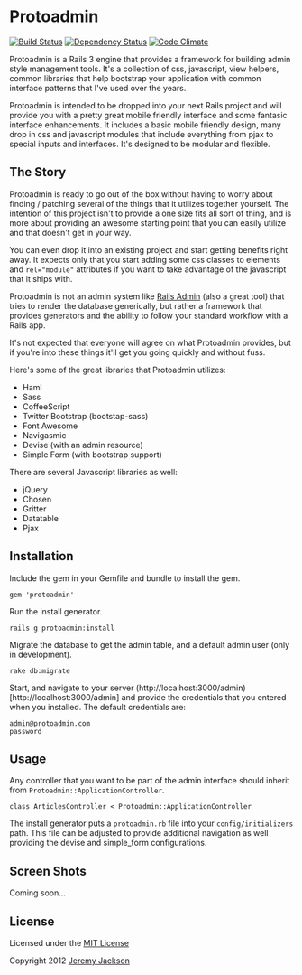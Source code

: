 # Protoadmin

[![Build Status](https://secure.travis-ci.org/jejacks0n/protoadmin.png)](http://travis-ci.org/jejacks0n/protoadmin)
[![Dependency Status](https://gemnasium.com/jejacks0n/protoadmin.png)](https://gemnasium.com/jejacks0n/protoadmin)
[![Code Climate](https://codeclimate.com/badge.png)](https://codeclimate.com/github/jejacks0n/protoadmin)

Protoadmin is a Rails 3 engine that provides a framework for building admin style management tools.  It's a collection
of css, javascript, view helpers, common libraries that help bootstrap your application with common interface patterns
that I've used over the years.

Protoadmin is intended to be dropped into your next Rails project and will provide you with a pretty great mobile
friendly interface and some fantasic interface enhancements.  It includes a basic mobile friendly design, many drop in
css and javascript modules that include everything from pjax to special inputs and interfaces.  It's designed to be
modular and flexible.


## The Story

Protoadmin is ready to go out of the box without having to worry about finding / patching several of the things that
it utilizes together yourself.  The intention of this project isn't to provide a one size fits all sort of thing,
and is more about providing an awesome starting point that you can easily utilize and that doesn't get in your way.

You can even drop it into an existing project and start getting benefits right away.  It expects only that you start
adding some css classes to elements and `rel="module"` attributes if you want to take advantage of the javascript
that it ships with.

Protoadmin is not an admin system like [Rails Admin](https://github.com/sferik/rails_admin) (also a great tool) that
tries to render the database generically, but rather a framework that provides generators and the ability to follow
your standard workflow with a Rails app.

It's not expected that everyone will agree on what Protoadmin provides, but if you're into these things it'll get you
going quickly and without fuss.

Here's some of the great libraries that Protoadmin utilizes:

- Haml
- Sass
- CoffeeScript
- Twitter Bootstrap (bootstap-sass)
- Font Awesome
- Navigasmic
- Devise (with an admin resource)
- Simple Form (with bootstrap support)

There are several Javascript libraries as well:

- jQuery
- Chosen
- Gritter
- Datatable
- Pjax


## Installation

Include the gem in your Gemfile and bundle to install the gem.

    gem 'protoadmin'

Run the install generator.

    rails g protoadmin:install

Migrate the database to get the admin table, and a default admin user (only in development).

    rake db:migrate

Start, and navigate to your server (http://localhost:3000/admin)[http://localhost:3000/admin] and provide the
credentials that you entered when you installed.  The default credentials are:

    admin@protoadmin.com
    password


## Usage

Any controller that you want to be part of the admin interface should inherit from `Protoadmin::ApplicationController`.

    class ArticlesController < Protoadmin::ApplicationController

The install generator puts a `protoadmin.rb` file into your `config/initializers` path.  This file can be adjusted to
provide additional navigation as well providing the devise and simple_form configurations.


## Screen Shots

Coming soon...


## License

Licensed under the [MIT License](http://creativecommons.org/licenses/MIT/)

Copyright 2012 [Jeremy Jackson](https://github.com/jejacks0n)
